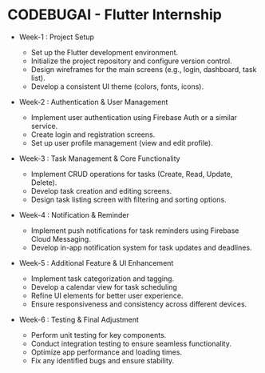# CODEBUGAI - Flutter Internship

- Week-1 : Project Setup
	- Set up the Flutter development environment.
	- Initialize the project repository and configure version control.
	- Design wireframes for the main screens (e.g., login, dashboard, task list).
	- Develop a consistent UI theme (colors, fonts, icons).

- Week-2 : Authentication & User Management
	- Implement user authentication using Firebase Auth or a similar service.
	- Create login and registration screens.
	- Set up user profile management (view and edit profile).

- Week-3 : Task Management & Core Functionality
	- Implement CRUD operations for tasks (Create, Read, Update, Delete).
	- Develop task creation and editing screens.
	- Design task listing screen with filtering and sorting options.

- Week-4 : Notification & Reminder
	- Implement push notifications for task reminders using Firebase Cloud Messaging.
	- Develop in-app notification system for task updates and deadlines.

- Week-5 : Additional Feature & UI Enhancement
	- Implement task categorization and tagging.
	- Develop a calendar view for task scheduling
	- Refine UI elements for better user experience.
	- Ensure responsiveness and consistency across different devices.

- Week-6 : Testing & Final Adjustment 
	- Perform unit testing for key components.
	- Conduct integration testing to ensure seamless functionality.
	- Optimize app performance and loading times.
	- Fix any identified bugs and ensure stability.
